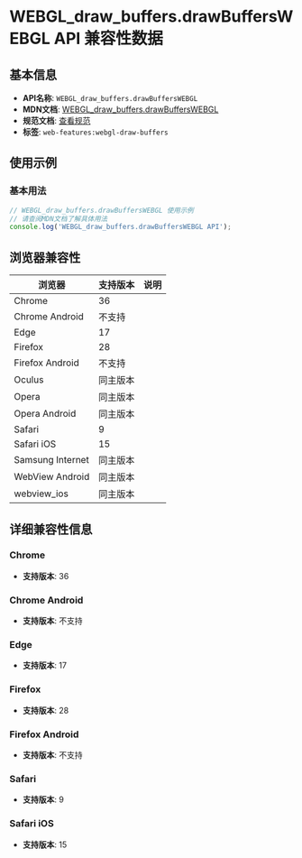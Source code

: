 # WEBGL_draw_buffers.drawBuffersWEBGL API 兼容性数据

## 基本信息

- **API名称**: `WEBGL_draw_buffers.drawBuffersWEBGL`
- **MDN文档**: [WEBGL_draw_buffers.drawBuffersWEBGL](https://developer.mozilla.org/docs/Web/API/WEBGL_draw_buffers/drawBuffersWEBGL)
- **规范文档**: [查看规范](https://registry.khronos.org/webgl/extensions/WEBGL_draw_buffers/)
- **标签**: `web-features:webgl-draw-buffers`

## 使用示例

### 基本用法

```javascript
// WEBGL_draw_buffers.drawBuffersWEBGL 使用示例
// 请查阅MDN文档了解具体用法
console.log('WEBGL_draw_buffers.drawBuffersWEBGL API');
```

## 浏览器兼容性

| 浏览器 | 支持版本 | 说明 |
|--------|----------|------|
| Chrome | 36 |  |
| Chrome Android | 不支持 |  |
| Edge | 17 |  |
| Firefox | 28 |  |
| Firefox Android | 不支持 |  |
| Oculus | 同主版本 |  |
| Opera | 同主版本 |  |
| Opera Android | 同主版本 |  |
| Safari | 9 |  |
| Safari iOS | 15 |  |
| Samsung Internet | 同主版本 |  |
| WebView Android | 同主版本 |  |
| webview_ios | 同主版本 |  |

## 详细兼容性信息

### Chrome

- **支持版本**: 36

### Chrome Android

- **支持版本**: 不支持

### Edge

- **支持版本**: 17

### Firefox

- **支持版本**: 28

### Firefox Android

- **支持版本**: 不支持

### Safari

- **支持版本**: 9

### Safari iOS

- **支持版本**: 15


